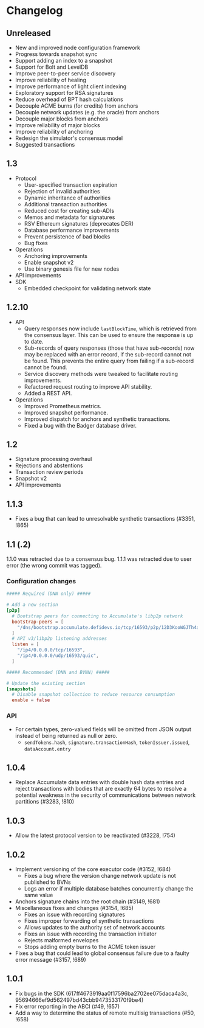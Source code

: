 # Changelog

## Unreleased

- New and improved node configuration framework
- Progress towards snapshot sync
- Support adding an index to a snapshot
- Support for Bolt and LevelDB
- Improve peer-to-peer service discovery
- Improve reliability of healing
- Improve performance of light client indexing
- Exploratory support for RSA signatures
- Reduce overhead of BPT hash calculations
- Decouple ACME burns (for credits) from anchors
- Decouple network updates (e.g. the oracle) from anchors
- Decouple major blocks from anchors
- Improve reliability of major blocks
- Improve reliability of anchoring
- Redesign the simulator's consensus model
- Suggested transactions

## 1.3

- Protocol
  - User-specified transaction expiration
  - Rejection of invalid authorities
  - Dynamic inheritance of authorities
  - Additional transaction authorities
  - Reduced cost for creating sub-ADIs
  - Memos and metadata for signatures
  - RSV Ethereum signatures (deprecates DER)
  - Database performance improvements
  - Prevent persistence of bad blocks
  - Bug fixes
- Operations
  - Anchoring improvements
  - Enable snapshot v2
  - Use binary genesis file for new nodes
- API improvements
- SDK
  - Embedded checkpoint for validating network state

## 1.2.10

- API
  - Query responses now include `lastBlockTime`, which is retrieved from the
    consensus layer. This can be used to ensure the response is up to date.
  - Sub-records of query responses (those that have sub-records) now may be
    replaced with an error record, if the sub-record cannot not be found. This
    prevents the entire query from failing if a sub-record cannot be found.
  - Service discovery methods were tweaked to facilitate routing improvements.
  - Refactored request routing to improve API stability.
  - Added a REST API.
- Operations
  - Improved Prometheus metrics.
  - Improved snapshot performance.
  - Improved dispatch for anchors and synthetic transactions.
  - Fixed a bug with the Badger database driver.

## 1.2

- Signature processing overhaul
- Rejections and abstentions
- Transaction review periods
- Snapshot v2
- API improvements

## 1.1.3

- Fixes a bug that can lead to unresolvable synthetic transactions (#3351, !865)

## 1.1 (.2)

1.1.0 was retracted due to a consensus bug. 1.1.1 was retracted due to user
error (the wrong commit was tagged).

### Configuration changes

```toml
##### Required (DNN only) #####

# Add a new section
[p2p]
  # Bootstrap peers for connecting to Accumulate's libp2p network
  bootstrap-peers = [
    "/dns/bootstrap.accumulate.defidevs.io/tcp/16593/p2p/12D3KooWGJTh4aeF7bFnwo9sAYRujCkuVU1Cq8wNeTNGpFgZgXdg",
  ]
  # API v3/libp2p listening addresses
  listen = [
    "/ip4/0.0.0.0/tcp/16593",
    "/ip4/0.0.0.0/udp/16593/quic",
  ]

##### Recommended (DNN and BVNN) #####

# Update the existing section
[snapshots]
  # Disable snapshot collection to reduce resource consumption
  enable = false
```

### API

- For certain types, zero-valued fields will be omitted from JSON output instead
  of being returned as null or zero.
  - `sendTokens.hash`, `signature.transactionHash`, `tokenIssuer.issued`,
    `dataAccount.entry`

## 1.0.4

- Replace Accumulate data entries with double hash data entries and reject
  transactions with bodies that are exactly 64 bytes to resolve a potential
  weakness in the security of communications between network partitions (#3283,
  !810)

## 1.0.3

- Allow the latest protocol version to be reactivated (#3228, !754)

## 1.0.2

- Implement versioning of the core executor code (#3152, !684)
  - Fixes a bug where the version change network update is not published to BVNs
  - Logs an error if multiple database batches concurrently change the same
    value
- Anchors signature chains into the root chain (#3149, !681)
- Miscellaneous fixes and changes (#3154, !685)
  - Fixes an issue with recording signatures
  - Fixes improper forwarding of synthetic transactions
  - Allows updates to the authority set of network accounts
  - Fixes an issue with recording the transaction initiator
  - Rejects malformed envelopes
  - Stops adding empty burns to the ACME token issuer
- Fixes a bug that could lead to global consensus failure due to a faulty error
  message (#3157, !689)

## 1.0.1

- Fix bugs in the SDK (617ff4673919aa0f17596ba2702ee075daca4a3c, 95694666ef9d562497bd43cbb9473533170f9be4)
- Fix error reporting in the ABCI (#49, !657)
- Add a way to determine the status of remote multisig transactions (#50, !658)
